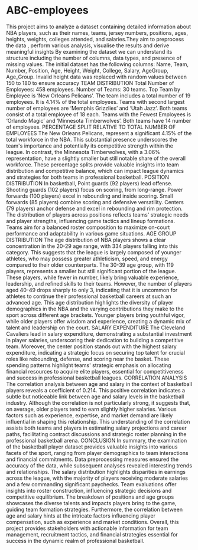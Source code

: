 # ABC-employees
This project aims to analyze a dataset containing detailed information about NBA players, such as their names, teams, jersey numbers, positions, ages, heights, weights, colleges attended, and salaries.They aim to preprocess the data , perform various analysis, visualise the results and derive meaningful insights
By examining the dataset we can understand its structure including the number of columns, data types, and presence of missing values. The initial dataset has the following columns: Name, Team, Number, Position, Age, Height, Weight, College, Salary, AgeGroup, Age_Group.
Invalid height data was replaced with random values between 150 to 180 to ensure accuracy
TEAM DISTRIBUTION
Total Number of Employees: 458 employees. Number of Teams: 30 teams. Top Team by Employee is ‘New Orleans Pelicans’. The team includes a total number of 19 employees. It is 4.14% of the total employees. Teams with second largest number of employees are ‘Memphis Grizzlies’ and ‘Utah Jazz’. Both teams consist of a total employee of 18 each. Teams with the Fewest Employees is ‘Orlando Magic’ and ‘Minnesota Timberwolves’. Both teams have 14 number of employees.
PERCENTAGE SPLIT RELATIVE TO TOTAL NUMBER OF EMPLOYEES
The New Orleans Pelicans,  represent a significant 4.15% of the total workforce in the NBA. This substantial presence underscores the team's importance and potentially its competitive strength within the league. In contrast, the Minnesota Timberwolves, with a 3.06% representation, have a slightly smaller but still notable share of the overall workforce. These percentage splits provide valuable insights into team distribution and competitive balance, which can impact league dynamics and strategies for both teams in professional basketball.
POSITION DISTRIBUTION
In basketball,  Point guards (92 players) lead offense. Shooting guards (102 players) focus on scoring,  from long-range. Power forwards (100 players) excel in rebounding and inside scoring. Small forwards (85 players) combine scoring and defensive versatility. Centers (79 players) anchor defense and excel in rebounding and rim protection. The distribution of players across positions reflects teams' strategic needs and player strengths, influencing game tactics and lineup formations. Teams aim for a balanced roster composition to maximize on-court performance and adaptability in various game situations.
AGE GROUP DISTRIBUTION
The age distribution of NBA players shows a clear concentration in the 20-29 age range, with 334 players falling into this category. This suggests that the league is largely composed of younger athletes, who may possess greater athleticism, speed, and energy compared to their older counterparts. The 30-39 age group, with 119 players, represents a smaller but still significant portion of the league. These players, while fewer in number, likely bring valuable experience, leadership, and refined skills to their teams.
However, the number of players aged 40-49 drops sharply to only 3, indicating that it is uncommon for athletes to continue their professional basketball careers at such an advanced age. This age distribution highlights the diversity of player demographics in the NBA and the varying contributions they make to the sport across different age brackets. Younger players bring youthful vigor, while older players offer wisdom and experience, creating a dynamic mix of talent and leadership on the court.
SALARY EXPENDITURE
The Cleveland Cavaliers lead in salary expenditure, demonstrating a substantial investment in player salaries, underscoring their dedication to building a competitive team. Moreover, the center position stands out with the highest salary expenditure, indicating a strategic focus on securing top talent for crucial roles like rebounding, defense, and scoring near the basket. These spending patterns highlight teams' strategic emphasis on allocating financial resources to acquire elite players, essential for competitiveness and success in professional basketball leagues.
CORRELATION ANALYSIS
The correlation analysis between age and salary in the context of basketball players reveals a coefficient of 0.214. This positive correlation indicates a subtle but noticeable link between age and salary levels in the basketball industry. Although the correlation is not particularly strong, it suggests that, on average, older players tend to earn slightly higher salaries. Various factors such as experience, expertise, and market demand are likely influential in shaping this relationship. This understanding of the correlation assists both teams and players in estimating salary projections and career paths, facilitating contract discussions and strategic roster planning in the professional basketball arena.
CONCLUSION
In summary, the examination of the basketball player dataset provides valuable insights into various facets of the sport, ranging from player demographics to team interactions and financial commitments. Data preprocessing measures ensured the accuracy of the data, while subsequent analyses revealed interesting trends and relationships. The salary distribution highlights disparities in earnings across the league, with the majority of players receiving moderate salaries and a few commanding significant paychecks. Team evaluations offer insights into roster construction, influencing strategic decisions and competitive equilibrium. The breakdown of positions and age groups showcases the diverse talents and impacts players bring to the game, guiding team formation strategies. Furthermore, the correlation between age and salary hints at the intricate factors influencing player compensation, such as experience and market conditions. Overall, this project provides stakeholders with actionable information for team management, recruitment tactics, and financial strategies essential for success in the dynamic realm of professional basketball.

